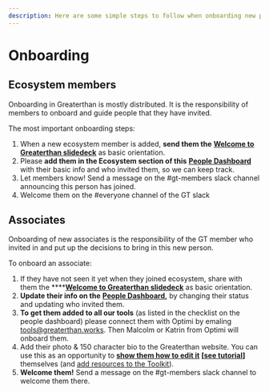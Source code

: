 ```yaml
---
description: Here are some simple steps to follow when onboarding new people to GT.
---
```


# Onboarding

## Ecosystem members

Onboarding in Greaterthan is mostly distributed. It is the responsibility of members to onboard and guide people that they have invited. 

The most important onboarding steps: 

1. When a new ecosystem member is added, **send them the** [**Welcome to Greaterthan slidedeck**](https://docs.google.com/presentation/d/1rFSGgnr78lhhy5qUJU2nRUVO1Xro84iDbriAotjiRV0/edit#slide=id.p21) as basic orientation. 
2. Please **add them in the Ecosystem section of this** [**People Dashboard**](https://docs.google.com/spreadsheets/d/1cqVmoV0AtcExdkr3vpl5oKBTFng4njT1uVzgWvooA4c/edit#gid=0) with their basic info and who invited them, so we can keep track. 
3. Let members know! Send a message on the \#gt-members slack channel announcing this person has joined. 
4. Welcome them on the \#everyone channel of the GT slack

## Associates

Onboarding of new associates is the responsibility of the GT member who invited in and put up the decisions to bring in this new person. 

To onboard an associate: 

1. If they have not seen it yet when they joined ecosystem, share with them the ****[**Welcome to Greaterthan slidedeck**](https://docs.google.com/presentation/d/1rFSGgnr78lhhy5qUJU2nRUVO1Xro84iDbriAotjiRV0/edit#slide=id.p21) as basic orientation. 
2. **Update their info on the** [**People Dashboard**](https://docs.google.com/spreadsheets/d/1cqVmoV0AtcExdkr3vpl5oKBTFng4njT1uVzgWvooA4c/edit#gid=0)**,** by changing their status and updating who invited them.
3. **To get them added to all our tools** \(as listed in the checklist on the people dashboard\) please connect them with Optimi by emaling tools@greaterthan.works. Then Malcolm or Katrin from Optimi will onboard them. 
4. Add their photo & 150 character bio to the Greaterthan website. You can use this as an opportunity to [**show them how to edit it**](https://www.loom.com/share/635395e805594346b99ad04a3f3ae135) **\[**[**see tutorial**](https://www.loom.com/share/635395e805594346b99ad04a3f3ae135)**\]** themselves \(and [add resources to the Toolkit](https://www.loom.com/share/82b8a78d1c0940929ad56c4eb6f4d513)\). 
5. **Welcome them!** Send a message on the \#gt-members slack channel to welcome them there. 



